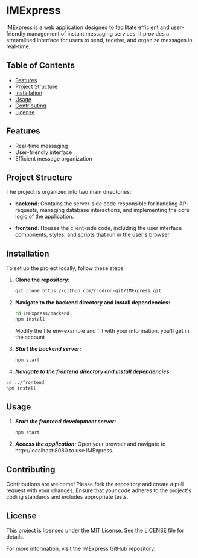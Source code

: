 # IMExpress

IMExpress is a web application designed to facilitate efficient and user-friendly management of instant messaging services. It provides a streamlined interface for users to send, receive, and organize messages in real-time.

## Table of Contents

- [Features](#features)
- [Project Structure](#project-structure)
- [Installation](#installation)
- [Usage](#usage)
- [Contributing](#contributing)
- [License](#license)

## Features

- Real-time messaging
- User-friendly interface
- Efficient message organization

## Project Structure

The project is organized into two main directories:

- **backend**: Contains the server-side code responsible for handling API requests, managing database interactions, and implementing the core logic of the application.

- **frontend**: Houses the client-side code, including the user interface components, styles, and scripts that run in the user's browser.

## Installation

To set up the project locally, follow these steps:

1. **Clone the repository**:

   ```bash
   git clone https://github.com/rcodron-git/IMExpress.git
   ```

2. **Navigate to the backend directory and install dependencies:**

   ```bash
   cd IMExpress/backend
   npm install
   ```
   Modify the file env-example and fill with your information, you'll get in the account

3. ***Start the backend server:***

   ```bash
   npm start
   ```

4. ***Navigate to the frontend directory and install dependencies:***

```bash
cd ../frontend
npm install
```
## Usage
1. ***Start the frontend development server:***

   ```bash
   npm start
   ```
   
2. ***Access the application:***
   Open your browser and navigate to http://localhost:8080 to use IMExpress.

## Contributing
Contributions are welcome! Please fork the repository and create a pull request with your changes. Ensure that your code adheres to the project's coding standards and includes appropriate tests.

## License
This project is licensed under the MIT License. See the LICENSE file for details.

For more information, visit the IMExpress GitHub repository.


